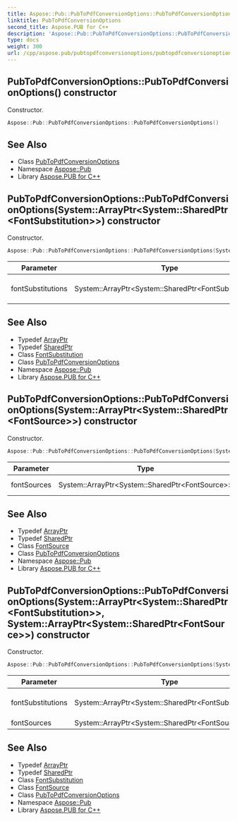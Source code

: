 ```yaml
---
title: Aspose::Pub::PubToPdfConversionOptions::PubToPdfConversionOptions constructor
linktitle: PubToPdfConversionOptions
second_title: Aspose.PUB for C++
description: 'Aspose::Pub::PubToPdfConversionOptions::PubToPdfConversionOptions constructor. Constructor in C++.'
type: docs
weight: 300
url: /cpp/aspose.pub/pubtopdfconversionoptions/pubtopdfconversionoptions/
---
```

## PubToPdfConversionOptions::PubToPdfConversionOptions() constructor


Constructor.

```cpp
Aspose::Pub::PubToPdfConversionOptions::PubToPdfConversionOptions()
```

## See Also

* Class [PubToPdfConversionOptions](../)
* Namespace [Aspose::Pub](../../)
* Library [Aspose.PUB for C++](../../../)
## PubToPdfConversionOptions::PubToPdfConversionOptions(System::ArrayPtr\<System::SharedPtr\<FontSubstitution\>\>) constructor


Constructor.

```cpp
Aspose::Pub::PubToPdfConversionOptions::PubToPdfConversionOptions(System::ArrayPtr<System::SharedPtr<FontSubstitution>> fontSubstitutions)
```


| Parameter | Type | Description |
| --- | --- | --- |
| fontSubstitutions | System::ArrayPtr\<System::SharedPtr\<FontSubstitution\>\> | Array of [FontSubstitution](../../fontsubstitution/) objects/> |

## See Also

* Typedef [ArrayPtr](../../../system/arrayptr/)
* Typedef [SharedPtr](../../../system/sharedptr/)
* Class [FontSubstitution](../../fontsubstitution/)
* Class [PubToPdfConversionOptions](../)
* Namespace [Aspose::Pub](../../)
* Library [Aspose.PUB for C++](../../../)
## PubToPdfConversionOptions::PubToPdfConversionOptions(System::ArrayPtr\<System::SharedPtr\<FontSource\>\>) constructor


Constructor.

```cpp
Aspose::Pub::PubToPdfConversionOptions::PubToPdfConversionOptions(System::ArrayPtr<System::SharedPtr<FontSource>> fontSources)
```


| Parameter | Type | Description |
| --- | --- | --- |
| fontSources | System::ArrayPtr\<System::SharedPtr\<FontSource\>\> | Font sources |

## See Also

* Typedef [ArrayPtr](../../../system/arrayptr/)
* Typedef [SharedPtr](../../../system/sharedptr/)
* Class [FontSource](../../fontsource/)
* Class [PubToPdfConversionOptions](../)
* Namespace [Aspose::Pub](../../)
* Library [Aspose.PUB for C++](../../../)
## PubToPdfConversionOptions::PubToPdfConversionOptions(System::ArrayPtr\<System::SharedPtr\<FontSubstitution\>\>, System::ArrayPtr\<System::SharedPtr\<FontSource\>\>) constructor


Constructor.

```cpp
Aspose::Pub::PubToPdfConversionOptions::PubToPdfConversionOptions(System::ArrayPtr<System::SharedPtr<FontSubstitution>> fontSubstitutions, System::ArrayPtr<System::SharedPtr<FontSource>> fontSources)
```


| Parameter | Type | Description |
| --- | --- | --- |
| fontSubstitutions | System::ArrayPtr\<System::SharedPtr\<FontSubstitution\>\> | Array of [FontSubstitution](../../fontsubstitution/) objects |
| fontSources | System::ArrayPtr\<System::SharedPtr\<FontSource\>\> | Font sources |

## See Also

* Typedef [ArrayPtr](../../../system/arrayptr/)
* Typedef [SharedPtr](../../../system/sharedptr/)
* Class [FontSubstitution](../../fontsubstitution/)
* Class [FontSource](../../fontsource/)
* Class [PubToPdfConversionOptions](../)
* Namespace [Aspose::Pub](../../)
* Library [Aspose.PUB for C++](../../../)
